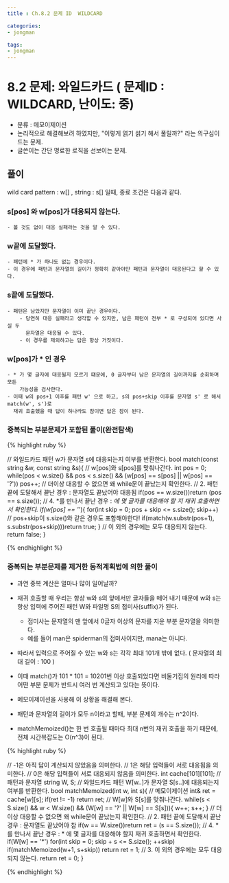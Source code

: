 ```yaml
---
title : Ch.8.2 문제 ID  WILDCARD

categories:
- jongman

tags:
- jongman
---
```


# 8.2 문제: 와일드카드 ( 문제ID : WILDCARD, 난이도: 중)
[algo]: <https://algospot.com/judge/problem/read/WILDCARD>

- 분류 : 메모이제이션
- 논리적으로 해결해보려 하였지만, "이렇게 얽기 섥기 해서 풀릴까?" 라는 의구심이 드는 문제.
- 글쓴이는 간단 명료한 로직을 선보이는 문제.

## 풀이
wild card pattern : w[] , string : s[] 일때,
종료 조건은 다음과 같다.

### s[pos] 와 w[pos]가 대응되지 않는다.
    - 볼 것도 없이 대응 실패라는 것을 알 수 있다.

### w끝에 도달했다.
    - 패턴에 * 가 하나도 없는 경우이다. 
    - 이 경우에 패턴과 문자열의 길이가 정확히 같아야만 패턴과 문자열이 대응된다고 할 수 있다.

### s끝에 도달했다.
    - 패턴은 남았지만 문자열이 이미 끝난 경우이다.
        - 당연히 대응 실패라고 생각할 수 있지만, 남은 패턴이 전부 * 로 구성되어 있다면 사실 두
          문자열은 대응될 수 있다. 
        - 이 경우를 제외하고는 답은 항상 거짓이다.

### w[pos]가 * 인 경우
    - * 가 몇 글자에 대응될지 모르기 떄문에, 0 글자부터 남은 문자열의 길이까지를 순회하며 모든
        가능성을 검사한다.
    - 이때 w의 pos+1 이후를 패턴 w' 으로 하고, s의 pos+skip 이후를 문자열 s' 로 해서 match(w', s')로
      재귀 호출했을 때 답이 하나라도 참이면 답은 참이 된다.

### 중복되는 부분문제가 포함된 풀이(완전탐색)

{% highlight ruby %}

// 와일드카드 패턴 w가 문자열 s에 대응되는지 여부를 반환한다.
bool match(const string &w, const string &s){
    // w[pos]와 s[pos]를 맞춰나간다.
    int pos = 0;
    while(pos < w.size() && pos < s.size() && (w[pos] == s[pos] || w[pos] == '?'))
        pos++;
    // 더이상 대응할 수 없으면 왜 while문이 끝났는지 확인한다.
    // 2. 패턴 끝에 도달해서 끝난 경우 : 문자열도 끝났어야 대응됨
    if(pos == w.size())return (pos == s.size());
    // 4. *를 만나서 끝난 경우 : *에 몇 글자를 대응해야 할 지 재귀 호출하면서 확인한다.
    if(w[pos] == '*'){
        for(int skip = 0; pos + skip <= s.size(); skip++) // pos+skip이 s.size()와 같은 경우도 포함해야한다!
            if(match(w.substr(pos+1), s.substr(pos+skip)))return true;
    }
    // 이 외의 경우에는 모두 대응되지 않는다.
    return false;
}

{% endhighlight %}

### 중복되는 부분문제를 제거한 동적계획법에 의한 풀이

- 과연 중복 계산은 얼마나 많이 일어날까?
- 재귀 호출할 때 우리는 항상 w와 s의 앞에서만 글자들을 떼어 내기 때문에 w와 s는 항상 입력에 주어진
  패턴 W와 파일명 S의 접미사(suffix)가 된다.
  - 접미사는 문자열의 맨 앞에서 0글자 이상의 문자를 지운 부분 문자열을 의미한다.
  - 예를 들어 man은 spiderman의 접미사이지만, mana는 아니다.
- 따라서 입력으로 주어질 수 있는 w와 s는 각각 최대 101개 밖에 없다. ( 문자열의 최대 길이 : 100 )
- 이때 match()가 101 * 101 = 10201번 이상 호출되었다면 비둘기집의 원리에 따라 어떤 부분 문제가
  반드시 여러 번 계산되고 있다는 뜻이다.
- 메모이제이션을 사용해 이 상황을 해결해 본다.

- 패턴과 문자열의 길이가 모두 n이라고 할때, 부분 문제의 개수는 n^2이다.
- matchMemoized()는 한 번 호출될 때마다 최대 n번의 재귀 호출을 하기 때문에, 전체 시간복잡도는
  O(n^3)이 된다.


{% highlight ruby %}

// -1은 아직 답이 계산되지 않았음을 의미한다.
// 1은 해당 입력들이 서로 대응됨을 의미한다.
// 0은 해당 입력들이 서로 대응되지 않음을 의미한다.
int cache[101][101];
// 패턴과 문자열
string W, S;
// 와일드카드 패턴 W[w..]가 문자열 S[s..]에 대응되는지 여부를 반환한다.
bool matchMemoized(int w, int s){
    // 메모이제이션
    int& ret = cache[w][s];
    if(ret != -1) return ret;
    // W[w]와 S[s]를 맞춰나간다.
    while(s < S.size() && w < W.size() && (W[w] == '?' || W[w] == S[s])){
        w++;
        s++;
    }
    // 더이상 대응할 수 없으면 왜 while문이 끝났는지 확인한다.
    // 2. 패턴 끝에 도달해서 끝난 경우 : 문자열도 끝났어야 참
    if(w == W.size())return ret = (s == S.size());
    // 4. * 를 만나서 끝난 경우 : * 에 몇 글자를 대응해야 할지 재귀 호출하면서 확인한다.
    if(W[w] == '*')
        for(int skip = 0; skip + s <= S.size(); ++skip)
            if(matchMemoized(w+1, s+skip))
                return ret = 1;
    // 3. 이 외의 경우에는 모두 대응되지 않는다.
    return ret = 0;
}

{% endhighlight %}
